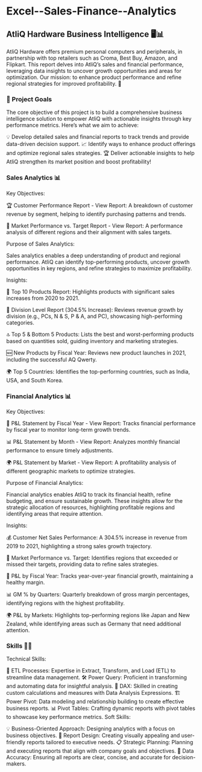 
# Excel--Sales-Finance--Analytics

## AtliQ Hardware Business Intelligence 🖥️📊
AtliQ Hardware offers premium personal computers and peripherals, in partnership with top retailers such as Croma, Best Buy, Amazon, and Flipkart. This report delves into AtliQ’s sales and financial performance, leveraging data insights to uncover growth opportunities and areas for optimization. Our mission: to enhance product performance and refine regional strategies for improved profitability. 🚀

### 🎯 Project Goals
The core objective of this project is to build a comprehensive business intelligence solution to empower AtliQ with actionable insights through key performance metrics. Here’s what we aim to achieve:

💡 Develop detailed sales and financial reports to track trends and provide data-driven decision support.
📈 Identify ways to enhance product offerings and optimize regional sales strategies.
🏆 Deliver actionable insights to help AtliQ strengthen its market position and boost profitability!

### Sales Analytics 📊

Key Objectives:

🏆 Customer Performance Report - View Report: A breakdown of customer revenue by segment, helping to identify purchasing patterns and trends.

🎯 Market Performance vs. Target Report - View Report: A performance analysis of different regions and their alignment with sales targets.

Purpose of Sales Analytics:

Sales analytics enables a deep understanding of product and regional performance. AtliQ can identify top-performing products, uncover growth opportunities in key regions, and refine strategies to maximize profitability.

Insights:

🥇 Top 10 Products Report: Highlights products with significant sales increases from 2020 to 2021.

🚀 Division Level Report (304.5% Increase): Reviews revenue growth by division (e.g., PCs, N & S, P & A, and PC), showcasing high-performing categories.

🔝 Top 5 & Bottom 5 Products: Lists the best and worst-performing products based on quantities sold, guiding inventory and marketing strategies.

🆕 New Products by Fiscal Year: Reviews new product launches in 2021, including the successful AQ Qwerty.

🌍 Top 5 Countries: Identifies the top-performing countries, such as India, USA, and South Korea.

### Financial Analytics 📊
Key Objectives:

📅 P&L Statement by Fiscal Year - View Report: Tracks financial performance by fiscal year to monitor long-term growth trends.

📊 P&L Statement by Month - View Report: Analyzes monthly financial performance to ensure timely adjustments.

🌍 P&L Statement by Market - View Report: A profitability analysis of different geographic markets to optimize strategies.

Purpose of Financial Analytics:

Financial analytics enables AtliQ to track its financial health, refine budgeting, and ensure sustainable growth. These insights allow for the strategic allocation of resources, highlighting profitable regions and identifying areas that require attention.

Insights:

💰 Customer Net Sales Performance: A 304.5% increase in revenue from 2019 to 2021, highlighting a strong sales growth trajectory.

🎯 Market Performance vs. Target: Identifies regions that exceeded or missed their targets, providing data to refine sales strategies.

📅 P&L by Fiscal Year: Tracks year-over-year financial growth, maintaining a healthy margin.

📊 GM % by Quarters: Quarterly breakdown of gross margin percentages, identifying regions with the highest profitability.

🌍 P&L by Markets: Highlights top-performing regions like Japan and New Zealand, while identifying areas such as Germany that need additional attention.

### Skills 🧑‍💻
Technical Skills:

🔄 ETL Processes: Expertise in Extract, Transform, and Load (ETL) to streamline data management.
🛠️ Power Query: Proficient in transforming and automating data for insightful analysis.
🔢 DAX: Skilled in creating custom calculations and measures with Data Analysis Expressions.
🏗️ Power Pivot: Data modeling and relationship building to create effective business reports.
📊 Pivot Tables: Crafting dynamic reports with pivot tables to showcase key performance metrics.
Soft Skills:

💡 Business-Oriented Approach: Designing analytics with a focus on business objectives.
🎨 Report Design: Creating visually appealing and user-friendly reports tailored to executive needs.
📋 Strategic Planning: Planning and executing reports that align with company goals and objectives.
🔎 Data Accuracy: Ensuring all reports are clear, concise, and accurate for decision-makers.
